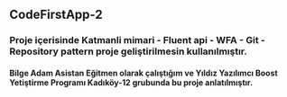 ## CodeFirstApp-2

### Proje içerisinde Katmanli mimari - Fluent api - WFA - Git - Repository pattern proje geliştirilmesin kullanılmıştır.


#### Bilge Adam Asistan Eğitmen olarak çalıştığım ve  Yıldız Yazılımcı Boost Yetiştirme Programı Kadıköy-12 grubunda bu proje anlatılmıştır. 
